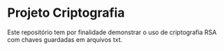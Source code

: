 # Projeto Criptografia

Este repositório tem por finalidade demonstrar o uso de criptografia RSA com chaves guardadas em arquivos txt.